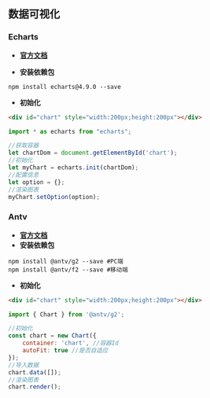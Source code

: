 ## 数据可视化

### Echarts

- **[官方文档](https://echarts.apache.org/zh/index.html)**

- **安装依赖包**

```shell
npm install echarts@4.9.0 --save
```

- **初始化**

```html
<div id="chart" style="width:200px;height:200px"></div>
```

```js
import * as echarts from "echarts";

//获取容器
let chartDom = document.getElementById('chart');
//初始化
let myChart = echarts.init(chartDom);
//配置信息
let option = {};
//渲染图表
myChart.setOption(option);
```

### Antv

- **[官方文档](https://antv.vision/zh)**
- **安装依赖包**

```shell
npm install @antv/g2 --save #PC端
npm install @antv/f2 --save #移动端
```

- **初始化**

```html
<div id="chart" style="width:200px;height:200px"></div>
```

```js
import { Chart } from '@antv/g2';

//初始化
const chart = new Chart({
    container: 'chart', //容器Id
    autoFit: true //是否自适应
});
//导入数据
chart.data([]);
//渲染图表
chart.render();
```
